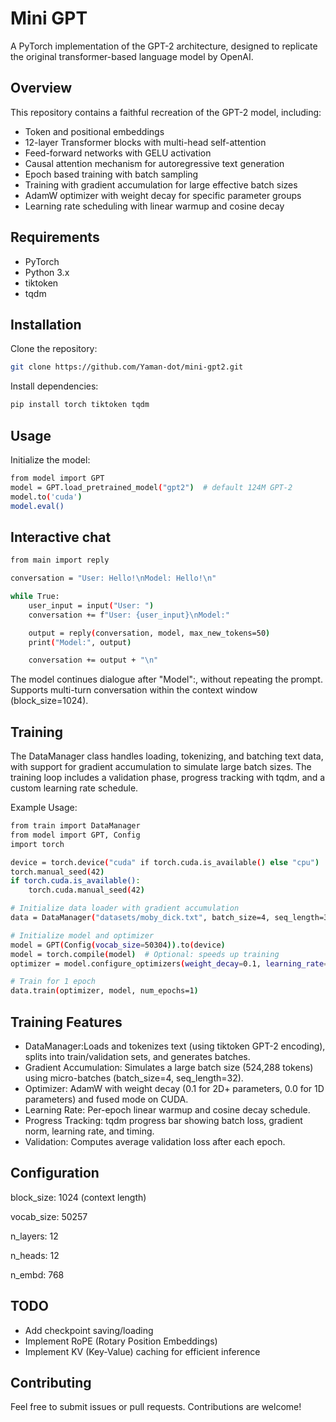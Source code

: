 # Mini GPT

A PyTorch implementation of the GPT-2 architecture, designed to replicate the original transformer-based language model by OpenAI.

## Overview

This repository contains a faithful recreation of the GPT-2 model, including:

- Token and positional embeddings
- 12-layer Transformer blocks with multi-head self-attention
- Feed-forward networks with GELU activation
- Causal attention mechanism for autoregressive text generation
- Epoch based training with batch sampling
- Training with gradient accumulation for large effective batch sizes
- AdamW optimizer with weight decay for specific parameter groups
- Learning rate scheduling with linear warmup and cosine decay

## Requirements

- PyTorch
- Python 3.x
- tiktoken
- tqdm

## Installation

Clone the repository:

```bash
git clone https://github.com/Yaman-dot/mini-gpt2.git
```

Install dependencies:

```bash
pip install torch tiktoken tqdm
```

## Usage

Initialize the model:

```bash
from model import GPT
model = GPT.load_pretrained_model("gpt2")  # default 124M GPT-2
model.to('cuda')
model.eval()
```

## Interactive chat

```bash
from main import reply

conversation = "User: Hello!\nModel: Hello!\n"

while True:
    user_input = input("User: ")
    conversation += f"User: {user_input}\nModel:"

    output = reply(conversation, model, max_new_tokens=50)
    print("Model:", output)

    conversation += output + "\n"
```

The model continues dialogue after "Model":, without repeating the prompt.
Supports multi-turn conversation within the context window (block_size=1024).

## Training

The DataManager class handles loading, tokenizing, and batching text data, with support for gradient accumulation to simulate large batch sizes. The training loop includes a validation phase, progress tracking with tqdm, and a custom learning rate schedule.

Example Usage:

```bash
from train import DataManager
from model import GPT, Config
import torch

device = torch.device("cuda" if torch.cuda.is_available() else "cpu")
torch.manual_seed(42)
if torch.cuda.is_available():
    torch.cuda.manual_seed(42)

# Initialize data loader with gradient accumulation
data = DataManager("datasets/moby_dick.txt", batch_size=4, seq_length=32, total_batch_size=524288)

# Initialize model and optimizer
model = GPT(Config(vocab_size=50304)).to(device)
model = torch.compile(model)  # Optional: speeds up training
optimizer = model.configure_optimizers(weight_decay=0.1, learning_rate=6e-4, device=device)

# Train for 1 epoch
data.train(optimizer, model, num_epochs=1)

```

## Training Features

- DataManager:Loads and tokenizes text (using tiktoken GPT-2 encoding), splits into train/validation sets, and generates batches.
- Gradient Accumulation: Simulates a large batch size (524,288 tokens) using micro-batches (batch_size=4, seq_length=32).
- Optimizer: AdamW with weight decay (0.1 for 2D+ parameters, 0.0 for 1D parameters) and fused mode on CUDA.
- Learning Rate: Per-epoch linear warmup and cosine decay schedule.
- Progress Tracking: tqdm progress bar showing batch loss, gradient norm, learning rate, and timing.
- Validation: Computes average validation loss after each epoch.

## Configuration

block_size: 1024 (context length)

vocab_size: 50257

n_layers: 12

n_heads: 12

n_embd: 768

## TODO

- Add checkpoint saving/loading
- Implement RoPE (Rotary Position Embeddings)
- Implement KV (Key-Value) caching for efficient inference

## Contributing

Feel free to submit issues or pull requests. Contributions are welcome!

